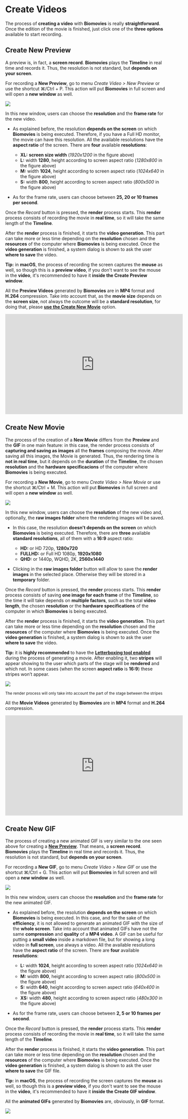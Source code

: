 # Create Videos

The process of **creating a video** with **Biomovies** is really **straightforward**. Once the edition of the movie is finished, just click one of the **three options** available to start recording.

## Create New Preview 

A preview is, in fact, a **screen record**. **Biomovies** plays the **Timeline** in real time and records it. Thus, the resolution is not standard, but **depends on your screen**. 

For recording a **New Preview**, go to menu _Create Video > New Preview_ or use the shortcut ⌘/Ctrl + P. This action will put **Biomovies** in full screen and will open a **new window** as well.

<img src="_static/create_movie/movie01.png" />

In this new window, users can choose the **resolution** and the **frame rate** for the new video. 

* As explained before, the resolution **depends on the screen** on which **Biomovies** is being executed. Therefore, if you have a Full HD monitor, the movie can have this resolution. All the available resolutions have the **aspect ratio** of the screen. There are **four** available **resolutions**:
    
    * **XL:** **screen size width** (_1920x1200_ in the figure above)
    * **L:** width **1280**, height according to screen aspect ratio (_1280x800_ in the figure above)
    * **M:** width **1024**, height according to screen aspect ratio (_1024x640_ in the figure above)
    * **S:** width **800**, height according to screen aspect ratio (_800x500_ in the figure above)

* As for the frame rate, users can choose between **25, 20 or 10 frames per second**.

Once the _Record_ button is pressed, the **render** process starts. This **render** process consists of recording the movie in **real time**, so it will take the same length of the **Timeline**. 

After the **render** process is finished, it starts the **video generation**. This part can take more or less time depending on the **resolution** chosen and the **resources** of the computer where **Biomovies** is being executed. Once the **video generation** is finished, a system dialog is shown to ask the user **where to save** the video.

**Tip:** in **macOS**, the process of recording the screen captures the **mouse** as well, so though this is a **preview video**, if you don't want to see the mouse in the **video**, it's recommended to have it **inside the Create Preview window**.

All the **Preview Videos** generated by **Biomovies** are in **MP4** format and **H.264** compression. Take into account that, as the **movie size** depends on the **screen size**, not always the outcome will be a **standard resolution**, for doing that, please [**use the Create New Movie**](#create-new-movie) option.

<iframe width="560" height="315" src="https://www.youtube.com/embed/_6d5OFaaOv8?si=ig2-jPuR87YzcPD1" title="YouTube video player" frameborder="0" allow="accelerometer; autoplay; clipboard-write; encrypted-media; gyroscope; picture-in-picture; web-share" allowfullscreen></iframe>

## Create New Movie 

The process of the creation of a **New Movie** differs from the **Preview** and the **GIF** in one main feature: in this case, the render process consists of **capturing and saving as images** all the **frames** composing the movie. After saving all this images, the Movie is generated. Thus, the rendering time is **not in real time**, but it depends on the **duration** of the **Timeline**, the chosen **resolution** and the **hardware specificacions** of the computer where **Biomovies** is being executed.

For recording a **New Movie**, go to menu _Create Video > New Movie_ or use the shortcut ⌘/Ctrl + M. This action will put **Biomovies** in full screen and will open a **new window** as well.

<img src="_static/create_movie/movie03.png" />

In this new window, users can choose the **resolution** of the new video and, optionally, the **raw images folder** where the rendering images will be saved. 

* In this case, the resolution **doesn't depends on the screen** on which **Biomovies** is being executed. Therefore, there are **three** available **standard resolutions**, all of them with a **16:9** aspect ratio:
    
    * **HD:** or HD 720p, **1280x720**
    * **FULLHD:** or Full HD 1080p, **1920x1080**
    * **QHD:** or 1440p, WQHD, 2K, **2560x1440**

* Clicking in the **raw images folder** button will allow to save the **render images** in the selected place. Otherwise they will be stored in a **temporary** folder.

Once the _Record_ button is pressed, the **render** process starts. This **render** process consists of saving **one image for each frame** of the **Timeline**, so the time it will take depends on **multiple factors**, such as the total **video length**, the chosen **resolution** or the **hardware specifications** of the computer in which **Biomovies** is being executed. 

After the **render** process is finished, it starts the **video generation**. This part can take more or less time depending on the **resolution** chosen and the **resources** of the computer where **Biomovies** is being executed. Once the **video generation** is finished, a system dialog is shown to ask the user **where to save** the video.

**Tip:** it is **highly recommended** to have the [**Letterboxing tool enabled**](interface.html#enable-disable-letterboxing) during the process of generating a movie. After enabling it, two **stripes** will appear showing to the user which parts of the stage will be **rendered** and which not. In some cases (when the screen **aspect ratio** is **16:9**) these stripes won’t appear.

<img src="_static/interface/stage/tools/tools09b.png" style="max-width:500px; margin-bottom:0;" />

<span style="font-size:12px;">The render process will only take into account the part of the stage between the stripes</span>

All the **Movie Videos** generated by **Biomovies** are in **MP4** format and **H.264** compression.

<iframe width="560" height="315" src="https://www.youtube.com/embed/91y7YUyBE8I?si=wAd23bPMxMAyfRw3" title="YouTube video player" frameborder="0" allow="accelerometer; autoplay; clipboard-write; encrypted-media; gyroscope; picture-in-picture; web-share" allowfullscreen></iframe>

## Create New GIF  

The process of creating a new animated GIF is very similar to the one seen above for creating a [**New Preview**](#create-new-preview). That means, a **screen record**. **Biomovies** plays the **Timeline** in real time and records it. Thus, the resolution is not standard, but **depends on your screen**. 

For recording a **New GIF**, go to menu _Create Video > New GIF_ or use the shortcut ⌘/Ctrl + G. This action will put **Biomovies** in full screen and will open a **new window** as well.

<img src="_static/create_movie/movie02.png" />

In this new window, users can choose the **resolution** and the **frame rate** for the new animated GIF. 

* As explained before, the resolution **depends on the screen** on which **Biomovies** is being executed. In this case, and for the sake of the **efficiency**, it is not allowed to generate an animated GIF with the size of the **whole screen**. Take into account that animated GIFs have not the same **compression** and **quality** of a **MP4 video**. A GIF can be useful for putting a **small video** inside a markdown file, but for showing a long video in **full screen**, use always a video. All the available resolutions have the **aspect ratio** of the screen. There are **four** available **resolutions**:
    
    * **L:** width **1024**, height according to screen aspect ratio (_1024x640_ in the figure above)
    * **M:** width **800**, height according to screen aspect ratio (_800x500_ in the figure above)
    * **S:** width **640**, height according to screen aspect ratio (_640x400_ in the figure above)
    * **XS:** width **480**, height according to screen aspect ratio (_480x300_ in the figure above)

* As for the frame rate, users can choose between **2, 5 or 10 frames per second**.

Once the _Record_ button is pressed, the **render** process starts. This **render** process consists of recording the movie in **real time**, so it will take the same length of the **Timeline**. 

After the **render** process is finished, it starts the **video generation**. This part can take more or less time depending on the **resolution** chosen and the **resources** of the computer where **Biomovies** is being executed. Once the **video generation** is finished, a system dialog is shown to ask the user **where to save** the GIF file.

**Tip:** in **macOS**, the process of recording the screen captures the **mouse** as well, so though this is a **preview video**, if you don't want to see the mouse in the **video**, it's recommended to have it **inside the Create GIF window**.

All the **animated GIFs** generated by **Biomovies** are, obviously, in **GIF** format.

<img src="_static/create_movie/movie04.gif" style="max-width:600px;" />